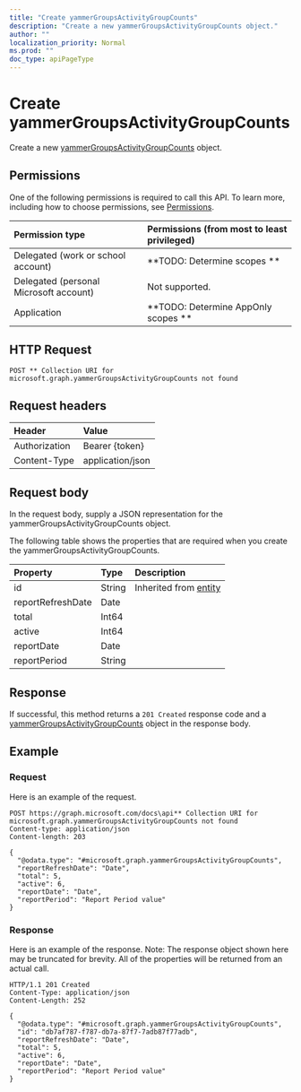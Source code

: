 ```yaml
---
title: "Create yammerGroupsActivityGroupCounts"
description: "Create a new yammerGroupsActivityGroupCounts object."
author: ""
localization_priority: Normal
ms.prod: ""
doc_type: apiPageType
---
```


# Create yammerGroupsActivityGroupCounts

Create a new [yammerGroupsActivityGroupCounts](../resources/yammergroupsactivitygroupcounts.md) object.

## Permissions
One of the following permissions is required to call this API. To learn more, including how to choose permissions, see [Permissions](/concepts/permissions-reference.md).

|Permission type|Permissions (from most to least privileged)|
|:---|:---|
|Delegated (work or school account)|**TODO: Determine scopes **|
|Delegated (personal Microsoft account)|Not supported.|
|Application|**TODO: Determine AppOnly scopes **|

## HTTP Request
<!-- {
  "blockType": "ignored"
}
-->
``` http
POST ** Collection URI for microsoft.graph.yammerGroupsActivityGroupCounts not found
```

## Request headers
|Header|Value|
|:---|:---|
|Authorization|Bearer {token}|
|Content-Type|application/json|

## Request body
In the request body, supply a JSON representation for the yammerGroupsActivityGroupCounts object.

The following table shows the properties that are required when you create the yammerGroupsActivityGroupCounts.

|Property|Type|Description|
|:---|:---|:---|
|id|String| Inherited from [entity](../resources/entity.md)|
|reportRefreshDate|Date||
|total|Int64||
|active|Int64||
|reportDate|Date||
|reportPeriod|String||



## Response
If successful, this method returns a `201 Created` response code and a [yammerGroupsActivityGroupCounts](../resources/yammergroupsactivitygroupcounts.md) object in the response body.

## Example

### Request
Here is an example of the request.
<!-- {
  "blockType": "request",
  "name": "create_yammergroupsactivitygroupcounts_from_"
}
-->
``` http
POST https://graph.microsoft.com/docs\api** Collection URI for microsoft.graph.yammerGroupsActivityGroupCounts not found
Content-type: application/json
Content-length: 203

{
  "@odata.type": "#microsoft.graph.yammerGroupsActivityGroupCounts",
  "reportRefreshDate": "Date",
  "total": 5,
  "active": 6,
  "reportDate": "Date",
  "reportPeriod": "Report Period value"
}
```

### Response
Here is an example of the response. Note: The response object shown here may be truncated for brevity. All of the properties will be returned from an actual call.
<!-- {
  "blockType": "response",
  "truncated": true,
  "@odata.type": "microsoft.graph.yammergroupsactivitygroupcounts"
}
-->
``` http
HTTP/1.1 201 Created
Content-Type: application/json
Content-Length: 252

{
  "@odata.type": "#microsoft.graph.yammerGroupsActivityGroupCounts",
  "id": "db7af787-f787-db7a-87f7-7adb87f77adb",
  "reportRefreshDate": "Date",
  "total": 5,
  "active": 6,
  "reportDate": "Date",
  "reportPeriod": "Report Period value"
}
```


